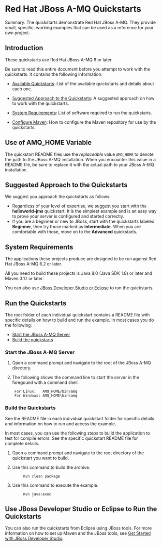 Red Hat JBoss A-MQ Quickstarts
==============================
Summary: The quickstarts demonstrate Red Hat JBoss A-MQ. They provide small, specific, working examples that can be used as a reference for your own project.  

Introduction
------------

These quickstarts use Red Hat JBoss A-MQ 6 or later. 

Be sure to read this entire document before you attempt to work with the quickstarts. It contains the following information:

* [Available Quickstarts](#available-quickstarts): List of the available quickstarts and details about each one.

* [Suggested Approach to the Quickstarts](#suggested-approach-to-the-quickstarts): A suggested approach on how to work with the quickstarts.

* [System Requirements](#system-requirements): List of software required to run the quickstarts.

* [Configure Maven](https://github.com/jboss-developer/jboss-developer-shared-resources/blob/master/guides/CONFIGURE_MAVEN_JBOSS_EAP7.md#configure-maven-to-build-and-deploy-the-quickstarts): How to configure the Maven repository for use by the quickstarts.

Use of AMQ_HOME Variable
------------------------
The quickstart README files use the *replaceable* value `AMQ_HOME` to denote the path to the JBoss A-MQ installation. When you encounter this value in a README file, be sure to replace it with the actual path to your JBoss A-MQ installation. 


Suggested Approach to the Quickstarts
-------------------------------------

We suggest you approach the quickstarts as follows:

* Regardless of your level of expertise, we suggest you start with the **helloworld-jms** quickstart. It is the simplest example and is an easy way to prove your server is configured and started correctly.
* If you are a beginner or new to JBoss, start with the quickstarts labeled **Beginner**, then try those marked as **Intermediate**. When you are comfortable with those, move on to the **Advanced** quickstarts.


System Requirements
-------------------

The applications these projects produce are designed to be run against Red Hat JBoss A-MQ 6.2 or later. 

All you need to build these projects is Java 8.0 (Java SDK 1.8) or later and Maven 3.1.1 or later.

You can also use [JBoss Developer Studio or Eclipse](#use-jboss-developer-studio-or-eclipse-to-run-the-quickstarts) to run the quickstarts. 


Run the Quickstarts
-------------------

The root folder of each individual quickstart contains a README file with specific details on how to build and run the example. In most cases you do the following:

* [Start the JBoss A-MQ Server](#start-the-jboss-a-mq-server)
* [Build the quickstarts](#build-the-quickstarts)

           
### Start the JBoss A-MQ Server

1. Open a command prompt and navigate to the root of the JBoss A-MQ directory.
2. The following shows the command line to start the server in the foregound with a command shell.

        For Linux:   AMQ_HOME/bin/amq
        For Windows: AMQ_HOME\bin\amq


### Build the Quickstarts

See the README file in each individual quickstart folder for specific details and information on how to run and access the example. 

In most cases, you can use the following steps to build the application to test for compile errors. See the specific quickstart README file for complete details.

1. Open a command prompt and navigate to the root directory of the quickstart you want to build.
2. Use this command to build the archive.

            mvn clean package

3. Use this command to execute the example.

            mvn java:exec


Use JBoss Developer Studio or Eclipse to Run the Quickstarts
------------------------------------------------------------

You can also run the quickstarts from Eclipse using JBoss tools. For more information on how to set up Maven and the JBoss tools, see [Get Started with JBoss Developer Studio](http://www.jboss.org/products/devstudio/get-started/ "Get Started with JBoss Developer Studio").


